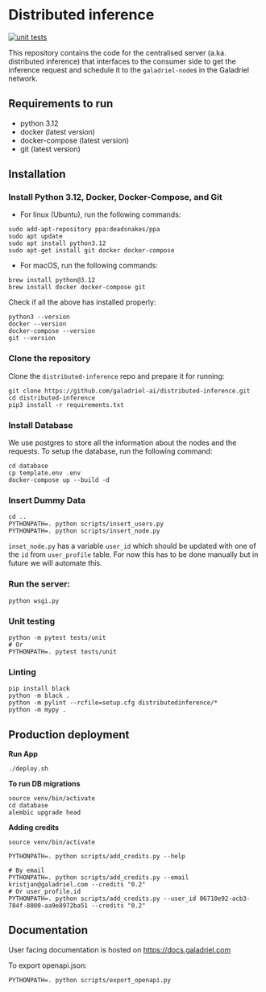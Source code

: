 # Distributed inference

[![unit tests](https://github.com/galadriel-ai/distributed-inference/actions/workflows/unit_test.yml/badge.svg)](https://github.com/galadriel-ai/distributed-inference/actions/workflows/unit_test.yml)

This repository contains the code for the centralised server (a.ka. distributed
inference)
that interfaces to the consumer side to get the inference request and schedule
it to the
`galadriel-node`s in the Galadriel network.

## Requirements to run

- python 3.12
- docker (latest version)
- docker-compose (latest version)
- git (latest version)

## Installation

### Install Python 3.12, Docker, Docker-Compose, and Git

- For linux (Ubuntu), run the following commands:

```shell
sudo add-apt-repository ppa:deadsnakes/ppa
sudo apt update
sudo apt install python3.12
sudo apt-get install git docker docker-compose
```

- For macOS, run the following commands:

```shell
brew install python@3.12
brew install docker docker-compose git
```

Check if all the above has installed properly:

```shell
python3 --version
docker --version
docker-compose --version
git --version
```

### Clone the repository

Clone the `distributed-inference` repo and prepare it for running:

```shell
git clone https://github.com/galadriel-ai/distributed-inference.git
cd distributed-inference
pip3 install -r requirements.txt

```

### Install Database

We use postgres to store all the information about the nodes and the requests.
To setup the database, run the
following
command:

```shell
cd database
cp template.env .env
docker-compose up --build -d
```

### Insert Dummy Data

```shell
cd ..
PYTHONPATH=. python scripts/insert_users.py
PYTHONPATH=. python scripts/insert_node.py
```

`inset_node.py` has a variable `user_id` which should be updated with one of
the `id` from `user_profile` table.
For now this has to be done manually but in future we will automate this.

### Run the server:

```shell
python wsgi.py
```

### Unit testing

```shell
python -m pytest tests/unit
# Or
PYTHONPATH=. pytest tests/unit
```

### Linting

```shell
pip install black
python -m black .
python -m pylint --rcfile=setup.cfg distributedinference/*
python -m mypy .

```

## Production deployment

**Run App**

```
./deploy.sh
```

**To run DB migrations**

```
source venv/bin/activate
cd database
alembic upgrade head
```

**Adding credits**

```
source venv/bin/activate

PYTHONPATH=. python scripts/add_credits.py --help

# By email
PYTHONPATH=. python scripts/add_credits.py --email kristjan@galadriel.com --credits "0.2"
# Or user_profile.id
PYTHONPATH=. python scripts/add_credits.py --user_id 06710e92-acb3-784f-8000-aa9e8972ba51 --credits "0.2"
```

## Documentation

User facing documentation is hosted on https://docs.galadriel.com

To export openapi.json:

```
PYTHONPATH=. python scripts/export_openapi.py
```


